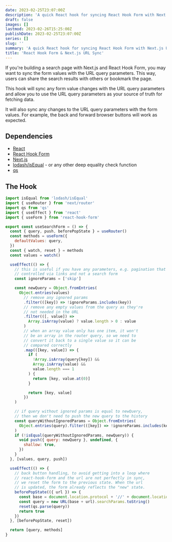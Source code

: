 ```yaml
---
date: 2023-02-25T23:07:00Z
description: 'A quick React hook for syncing React Hook Form with Next.js URL query parameters.'
draft: false
images: []
lastmod: 2023-02-26T15:25:00Z
publishDate: 2023-02-25T23:07:00Z
series: []
slug: ''
summary: 'A quick React hook for syncing React Hook Form with Next.js URL query parameters.'
title: 'React Hook Form & Next.js URL Sync'
---
```


If you're building a search page with Next.js and React Hook Form, you may want
to sync the form values with the URL query parameters. This way, users can share
the search results with others or bookmark the page.

This hook will sync any form value changes with the URL query parameters and
allow you to use the URL query parameters as your source of truth for fetching data.

It will also sync any changes to the URL query parameters with the form values.
For example, the back and forward browser buttons will work as expected.

## Dependencies

- [React](https://reactjs.org)
- [React Hook Form](https://react-hook-form.com)
- [Next.js](https://nextjs.org)
- [lodash/isEqual](https://lodash.com/docs/4.17.15#isEqual) - or any other deep
  equality check function
- [qs](https://www.npmjs.com/package/qs)

## The Hook

```js
import isEqual from 'lodash/isEqual'
import { useRouter } from 'next/router'
import qs from 'qs'
import { useEffect } from 'react'
import { useForm } from 'react-hook-form'

export const useSearchForm = () => {
  const { query, push, beforePopState } = useRouter()
  const methods = useForm({
    defaultValues: query,
  })
  const { watch, reset } = methods
  const values = watch()

  useEffect(() => {
    // this is useful if you have any parameters, e.g. pagination that are
    // controlled via links and not a search form
    const ignoreParams = ['skip']

    const newQuery = Object.fromEntries(
      Object.entries(values)
        // remove any ignored params
        .filter(([key]) => !ignoreParams.includes(key))
        // remove any empty values from the query as they're
        // not needed in the URL
        .filter(([, value]) =>
          Array.isArray(value) ? value.length > 0 : value
        )
        // when an array value only has one item, it won't
        // be an array in the router query, so we need to
        // convert it back to a single value so it can be
        // compared correctly
        .map(([key, value]) => {
          if (
            !Array.isArray(query[key]) &&
            Array.isArray(value) &&
            value.length === 1
          ) {
            return [key, value.at(0)]
          }

          return [key, value]
        })
    )

    // if query without ignored params is equal to newQuery,
    // then we don't need to push the new query to the history
    const queryWithoutIgnoredParams = Object.fromEntries(
      Object.entries(query).filter(([key]) => !ignoreParams.includes(key))
    )
    if (!isEqual(queryWithoutIgnoredParams, newQuery)) {
      void push({ query: newQuery }, undefined, {
        shallow: true,
      })
    }
  }, [values, query, push])

  useEffect(() => {
    // back button handling, to avoid getting into a loop where
    // react-hook-form and the url are not perfectly in sync,
    // we reset the form to the previous state. When the url
    // is updated, the form already reflects the "new" state.
    beforePopState(({ url }) => {
      const base = document.location.protocol + '//' + document.location.host
      const query = new URL(base + url).searchParams.toString()
      reset(qs.parse(query))
      return true
    })
  }, [beforePopState, reset])

  return [query, methods]
}
```
